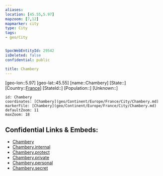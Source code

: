 ```yaml
---
aliases: 
location: [45.55,5.97]
mapzoom: [7,12] 
mapmarker: city 
type: City
tags:
- geo/City


SpocWebEntityId: 29542
isDeleted: false
confidential: public

title: Chambery
---
```

[geo-lon::5.97]
[geo-lat::45.55]
[name::Chambery]
[State::]
[Country::[France](geo/Continent/Europe/France.md)]
[StateId::]
[Population::]
[Unknown::]


```leaflet
id: Chambery
coordinates: [Chambery](geo/Continent/Europe/France/City/Chambery.md)
markerFile: [Chambery](geo/Continent/Europe/France/City/Chambery.md)
defaultZoom: 11 
maxZoom: 18
```


## Confidential Links & Embeds: 
- [Chambery](../../../../../../_public/geo/Continent/Europe/France/City/Chambery.md) 
- [Chambery.internal](../../../../../../_internal/geo/Continent/Europe/France/City/Chambery.internal.md) 
- [Chambery.protect](../../../../../../_protect/geo/Continent/Europe/France/City/Chambery.protect.md) 
- [Chambery.private](../../../../../../_private/geo/Continent/Europe/France/City/Chambery.private.md) 
- [Chambery.personal](../../../../../../_personal/geo/Continent/Europe/France/City/Chambery.personal.md) 
- [Chambery.secret](../../../../../../_secret/geo/Continent/Europe/France/City/Chambery.secret.md) 
